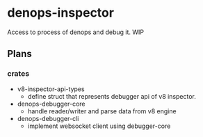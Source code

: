 # denops-inspector

Access to process of denops and debug it.
WIP

## Plans

### crates

  - v8-inspector-api-types
    - define struct that represents debugger api of v8 inspector.
  - denops-debugger-core
    - handle reader/writer and parse data from v8 engine
  - denops-debugger-cli  
    - implement websocket client using debugger-core
    